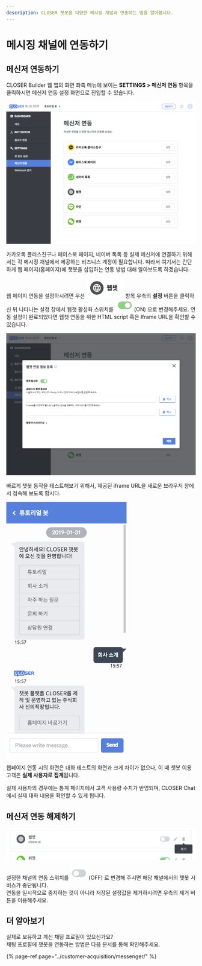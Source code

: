 ```yaml
---
description: CLOSER 챗봇을 다양한 메시징 채널과 연동하는 법을 알아봅니다.
---
```


# 메시징 채널에 연동하기

## 메신저 연동하기 <a id="messenger-integration"></a>

CLOSER Builder 웹 앱의 화면 좌측 메뉴에 보이는 **SETTINGS &gt; 메신저 연동** 항목을 클릭하시면 메신저 연동 설정 화면으로 진입할 수 있습니다.

![&#xBA54;&#xC2E0;&#xC800; &#xC5F0;&#xB3D9;&#xD558;&#xAE30; \(1\) - &#xBA54;&#xC2E0;&#xC800; &#xC5F0;&#xB3D9; &#xC124;&#xC815; &#xD654;&#xBA74;](../../.gitbook/assets/screenshot-2019-01-31-15.16.34.png)

카카오톡 플러스친구나 페이스북 페이지, 네이버 톡톡 등 실제 메신저에 연결하기 위해서는 각 메시징 채널에서 제공하는 비즈니스 계정이 필요합니다. 따라서 여기서는 간단하게 웹 페이지\(홈페이지\)에 챗봇을 삽입하는 연동 방법 대해 알아보도록 하겠습니다. 

웹 페이지 연동을 설정하시려면 우선 ![](../../.gitbook/assets/2019-01-31-3.30.04.png) 항목 우측의 **설정** 버튼을 클릭하신 뒤 나타나는 설정 창에서 웹챗 활성화 스위치를 ![](../../.gitbook/assets/2019-01-31-3.38.19.png)\(ON\) 으로 변경해주세요. 연동 설정이 완료되었다면 웹챗 연동을 위한 HTML script 혹은 Iframe URL을 확인할 수 있습니다.

![&#xBA54;&#xC2E0;&#xC800; &#xC5F0;&#xB3D9;&#xD558;&#xAE30; \(2\) - &#xC6F9;&#xCC57; &#xC5F0;&#xB3D9; &#xC124;&#xC815; &#xD654;&#xBA74;](../../.gitbook/assets/screenshot-2019-01-31-15.41.39.png)

빠르게 챗봇 동작을 테스트해보기 위해서, 제공된 iframe URL을 새로운 브라우저 창에서 접속해 보도록 합시다.

![&#xBA54;&#xC2E0;&#xC800; &#xC5F0;&#xB3D9;&#xD558;&#xAE30; \(3\) - &#xC6F9;&#xCC57; &#xC2E4;&#xD589; &#xD654;&#xBA74;](../../.gitbook/assets/screenshot-2019-01-31-15.58.26.png)

웹페이지 연동 시의 화면은 대화 테스트의 화면과 크게 차이가 없으나, 이 때 챗봇 이용 고객은 **실제 사용자로 집계**됩니다.

실제 사용자의 경우에는 통계 페이지에서 고객 사용량 수치가 반영되며, CLOSER Chat에서 실제 대화 내용을 확인할 수 있게 됩니다.

## 메신저 연동 해제하기 <a id="stop-chatbot"></a>

![&#xBA54;&#xC2E0;&#xC800; &#xC5F0;&#xB3D9;&#xD558;&#xAE30; \(4\) - &#xC5F0;&#xB3D9; &#xD574;&#xC81C; &#xD654;&#xBA74;](../../.gitbook/assets/guide_%20%289%29.png)

설정한 채널의 연동 스위치를 ![](../../.gitbook/assets/2019-01-31-3.38.14.png)\(OFF\) 로 변경해 주시면 해당 채널에서의 챗봇 서비스가 중단됩니다.  
연동을 일시적으로 중지하는 것이 아니라 저장된 설정값을 제거하시려면 우측의 제거 버튼을 이용해주세요.

## 더 알아보기

실제로 보유하고 계신 채팅 프로필이 있으신가요?   
채팅 프로필에 챗봇을 연동하는 방법은 다음 문서를 통해 확인해주세요.

{% page-ref page="../customer-acquisition/messenger/" %}



